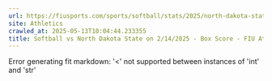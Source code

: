 ```yaml
---
url: https://fiusports.com/sports/softball/stats/2025/north-dakota-state/boxscore/12788
site: Athletics
crawled_at: 2025-05-13T10:04:44.233355
title: Softball vs North Dakota State on 2/14/2025 - Box Score - FIU Athletics
---
```


Error generating fit markdown: '<' not supported between instances of 'int' and 'str'